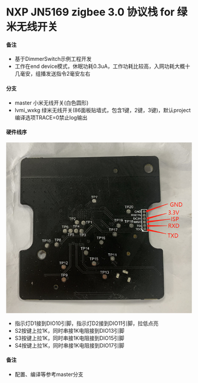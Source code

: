 # NXP JN5169 zigbee 3.0 协议栈 for 绿米无线开关

#### 备注
- 基于DimmerSwitch示例工程开发
- 工作在end device模式，休眠功耗0.3uA，工作功耗比较高，入网功耗大概十几毫安，组播发送指令2毫安左右

#### 分支
- master 小米无线开关(白色圆形)
- lvmi_wxkg 绿米无线开关(86面板贴墙式，包含1键，2键，3键)，默认project编译选项TRACE=0禁止log输出

#### 硬件线序
![pic](wire.png)
- 指示灯D1接到DIO10引脚，指示灯D2接到DIO11引脚，拉低点亮
- S2按键上拉1K，同时串接1K电阻接到DIO13引脚
- S3按键上拉1K，同时串接1K电阻接到DIO15引脚
- S4按键上拉1K，同时串接1K电阻接到DIO17引脚

#### 备注
- 配置、编译等参考master分支